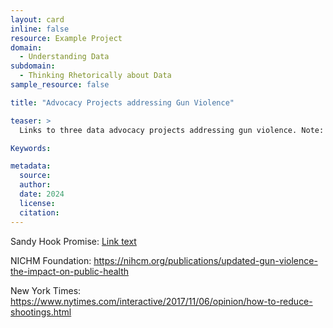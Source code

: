 ```yaml
---
layout: card
inline: false
resource: Example Project
domain:
  - Understanding Data
subdomain:
  - Thinking Rhetorically about Data
sample_resource: false

title: "Advocacy Projects addressing Gun Violence"

teaser: >
  Links to three data advocacy projects addressing gun violence. Note: These projects are included in the activity titled “Rhetorical Analysis of Data Advocacy Projects,” which can be accessed in the DA4All toolkit under the Thinking Rhetorically about Data subdomain.

Keywords:

metadata:
  source:
  author:
  date: 2024
  license:
  citation:
---
```


Sandy Hook Promise: [Link text](https://www.sandyhookpromise.org/)

NICHM Foundation: https://nihcm.org/publications/updated-gun-violence-the-impact-on-public-health

New York Times:
https://www.nytimes.com/interactive/2017/11/06/opinion/how-to-reduce-shootings.html
